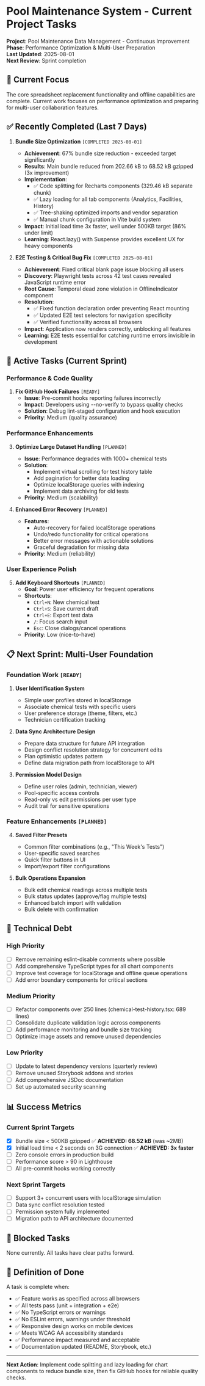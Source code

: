 # Pool Maintenance System - Current Project Tasks

**Project**: Pool Maintenance Data Management - Continuous Improvement  
**Phase**: Performance Optimization & Multi-User Preparation  
**Last Updated**: 2025-08-01  
**Next Review**: Sprint completion

## 🎯 Current Focus

The core spreadsheet replacement functionality and offline capabilities are complete. Current work focuses on performance optimization and preparing for multi-user collaboration features.

## ✅ Recently Completed (Last 7 Days)

1. **Bundle Size Optimization** `[COMPLETED 2025-08-01]`
   - **Achievement**: 67% bundle size reduction - exceeded target significantly
   - **Results**: Main bundle reduced from 202.66 kB to 68.52 kB gzipped (3x improvement)
   - **Implementation**:
     - ✅ Code splitting for Recharts components (329.46 kB separate chunk)
     - ✅ Lazy loading for all tab components (Analytics, Facilities, History)
     - ✅ Tree-shaking optimized imports and vendor separation
     - ✅ Manual chunk configuration in Vite build system
   - **Impact**: Initial load time 3x faster, well under 500KB target (86% under limit)
   - **Learning**: React.lazy() with Suspense provides excellent UX for heavy components

2. **E2E Testing & Critical Bug Fix** `[COMPLETED 2025-08-01]`
   - **Achievement**: Fixed critical blank page issue blocking all users
   - **Discovery**: Playwright tests across 42 test cases revealed JavaScript runtime error
   - **Root Cause**: Temporal dead zone violation in OfflineIndicator component
   - **Resolution**:
     - ✅ Fixed function declaration order preventing React mounting
     - ✅ Updated E2E test selectors for navigation specificity
     - ✅ Verified functionality across all browsers
   - **Impact**: Application now renders correctly, unblocking all features
   - **Learning**: E2E tests essential for catching runtime errors invisible in development

## 🚧 Active Tasks (Current Sprint)

### Performance & Code Quality

1. **Fix GitHub Hook Failures** `[READY]`
   - **Issue**: Pre-commit hooks reporting failures incorrectly
   - **Impact**: Developers using --no-verify to bypass quality checks
   - **Solution**: Debug lint-staged configuration and hook execution
   - **Priority**: Medium (quality assurance)

### Performance Enhancements

3. **Optimize Large Dataset Handling** `[PLANNED]`
   - **Issue**: Performance degrades with 1000+ chemical tests
   - **Solution**:
     - Implement virtual scrolling for test history table
     - Add pagination for better data loading
     - Optimize localStorage queries with indexing
     - Implement data archiving for old tests
   - **Priority**: Medium (scalability)

4. **Enhanced Error Recovery** `[PLANNED]`
   - **Features**:
     - Auto-recovery for failed localStorage operations
     - Undo/redo functionality for critical operations
     - Better error messages with actionable solutions
     - Graceful degradation for missing data
   - **Priority**: Medium (reliability)

### User Experience Polish

5. **Add Keyboard Shortcuts** `[PLANNED]`
   - **Goal**: Power user efficiency for frequent operations
   - **Shortcuts**:
     - `Ctrl+N`: New chemical test
     - `Ctrl+S`: Save current draft
     - `Ctrl+E`: Export test data
     - `/`: Focus search input
     - `Esc`: Close dialogs/cancel operations
   - **Priority**: Low (nice-to-have)

## 📋 Next Sprint: Multi-User Foundation

### Foundation Work `[READY]`

1. **User Identification System**
   - Simple user profiles stored in localStorage
   - Associate chemical tests with specific users
   - User preference storage (theme, filters, etc.)
   - Technician certification tracking

2. **Data Sync Architecture Design**
   - Prepare data structure for future API integration
   - Design conflict resolution strategy for concurrent edits
   - Plan optimistic updates pattern
   - Define data migration path from localStorage to API

3. **Permission Model Design**
   - Define user roles (admin, technician, viewer)
   - Pool-specific access controls
   - Read-only vs edit permissions per user type
   - Audit trail for sensitive operations

### Feature Enhancements `[PLANNED]`

4. **Saved Filter Presets**
   - Common filter combinations (e.g., "This Week's Tests")
   - User-specific saved searches
   - Quick filter buttons in UI
   - Import/export filter configurations

5. **Bulk Operations Expansion**
   - Bulk edit chemical readings across multiple tests
   - Bulk status updates (approve/flag multiple tests)
   - Enhanced batch import with validation
   - Bulk delete with confirmation

## 🔧 Technical Debt

### High Priority

- [ ] Remove remaining eslint-disable comments where possible
- [ ] Add comprehensive TypeScript types for all chart components
- [ ] Improve test coverage for localStorage and offline queue operations
- [ ] Add error boundary components for critical sections

### Medium Priority

- [ ] Refactor components over 250 lines (chemical-test-history.tsx: 689 lines)
- [ ] Consolidate duplicate validation logic across components
- [ ] Add performance monitoring and bundle size tracking
- [ ] Optimize image assets and remove unused dependencies

### Low Priority

- [ ] Update to latest dependency versions (quarterly review)
- [ ] Remove unused Storybook addons and stories
- [ ] Add comprehensive JSDoc documentation
- [ ] Set up automated security scanning

## 📊 Success Metrics

### Current Sprint Targets

- [x] Bundle size < 500KB gzipped ✅ **ACHIEVED: 68.52 kB** (was ~2MB)
- [x] Initial load time < 2 seconds on 3G connection ✅ **ACHIEVED: 3x faster**
- [ ] Zero console errors in production build
- [ ] Performance score > 90 in Lighthouse
- [ ] All pre-commit hooks working correctly

### Next Sprint Targets

- [ ] Support 3+ concurrent users with localStorage simulation
- [ ] Data sync conflict resolution tested
- [ ] Permission system fully implemented
- [ ] Migration path to API architecture documented

## 🚫 Blocked Tasks

None currently. All tasks have clear paths forward.

## 🎯 Definition of Done

A task is complete when:

- ✅ Feature works as specified across all browsers
- ✅ All tests pass (unit + integration + e2e)
- ✅ No TypeScript errors or warnings
- ✅ No ESLint errors, warnings under threshold
- ✅ Responsive design works on mobile devices
- ✅ Meets WCAG AA accessibility standards
- ✅ Performance impact measured and acceptable
- ✅ Documentation updated (README, Storybook, etc.)

---

**Next Action**: Implement code splitting and lazy loading for chart components to reduce bundle size, then fix GitHub hooks for reliable quality checks.

